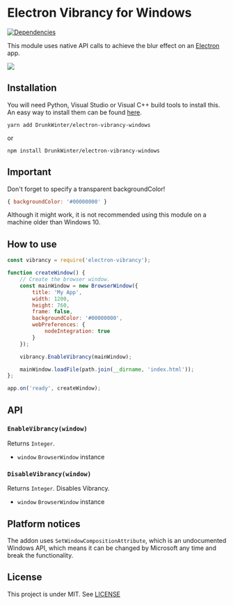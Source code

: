 # Electron Vibrancy for Windows

[![Dependencies](https://img.shields.io/david/DrunkWinter/electron-vibrancy-windows)](https://david-dm.org/DrunkWinter/electron-vibrancy-windows)

This module uses native API calls to achieve the blur effect on an [Electron](https://github.com/electron/electron) app.

![](http://i.imgur.com/0sRPzpn.png)

## Installation
You will need Python, Visual Studio or Visual C++ build tools to install this. An easy way to install them can be found [here](https://www.npmjs.com/package/windows-build-tools).

```shell script
yarn add DrunkWinter/electron-vibrancy-windows
```

or

```shell script
npm install DrunkWinter/electron-vibrancy-windows
```

## Important

Don't forget to specify a transparent backgroundColor!
```javascript 
{ backgroundColor: '#00000000' } 
```

Although it might work, it is not recommended using this module on a machine older than Windows 10.

## How to use

```javascript
const vibrancy = require('electron-vibrancy');

function createWindow() {
    // Create the browser window.
    const mainWindow = new BrowserWindow({
        title: 'My App',
        width: 1200,
        height: 760,
        frame: false,
        backgroundColor: '#00000000',
        webPreferences: {
            nodeIntegration: true
        }
    });

    vibrancy.EnableVibrancy(mainWindow);

    mainWindow.loadFile(path.join(__dirname, 'index.html'));
};

app.on('ready', createWindow);
```

## API

### `EnableVibrancy(window)`

Returns `Integer`.

* `window` `BrowserWindow` instance


### `DisableVibrancy(window)`

Returns `Integer`. Disables Vibrancy.

* `window` `BrowserWindow` instance


## Platform notices

The addon uses ```SetWindowCompositionAttribute```, which is an undocumented Windows API, which means it can be changed by Microsoft any time and break the functionality.


## License

This project is under MIT.
See [LICENSE](https://github.com/arkenthera/electron-vibrancy/blob/master/LICENSE)
